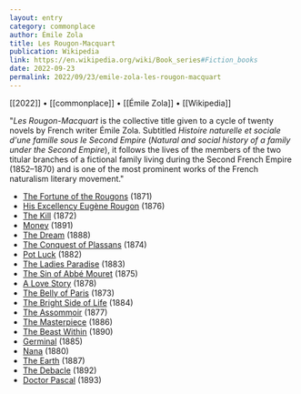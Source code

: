 ```yaml
---
layout: entry
category: commonplace
author: Émile Zola
title: Les Rougon-Macquart
publication: Wikipedia
link: https://en.wikipedia.org/wiki/Book_series#Fiction_books
date: 2022-09-23
permalink: 2022/09/23/emile-zola-les-rougon-macquart
---
```


[[2022]] • [[commonplace]] • [[Émile Zola]] • [[Wikipedia]]

"*Les Rougon-Macquart* is the collective title given to a cycle of twenty novels by French writer Émile Zola. Subtitled *Histoire naturelle et sociale d'une famille sous le Second Empire* (*Natural and social history of a family under the Second Empire*), it follows the lives of the members of the two titular branches of a fictional family living during the Second French Empire (1852–1870) and is one of the most prominent works of the French naturalism literary movement."

* [The Fortune of the Rougons](https://global.oup.com/ukhe/product/the-fortune-of-the-rougons-9780199560998) (1871)
* [His Excellency Eugène Rougon](https://global.oup.com/ukhe/product/his-excellency-eugne-rougon-9780198748250) (1876)
* [The Kill](https://global.oup.com/ukhe/product/the-kill-9780199536924) (1872)
* [Money](https://global.oup.com/ukhe/product/money-9780199608379) (1891)
* [The Dream](https://global.oup.com/ukhe/product/the-dream-9780198745983) (1888)
* [The Conquest of Plassans](https://global.oup.com/ukhe/product/the-conquest-of-plassans-9780199664788) (1874)
* [Pot Luck](https://global.oup.com/ukhe/product/pot-luck-pot-bouille-9780199538706) (1882)
* [The Ladies Paradise](https://global.oup.com/ukhe/product/the-ladies-paradise-9780199536900) (1883)
* [The Sin of Abbé Mouret](https://global.oup.com/ukhe/product/the-sin-of-abb-mouret-9780198736639) (1875)
* [A Love Story](https://global.oup.com/ukhe/product/a-love-story-9780198728641) (1878)
* [The Belly of Paris](https://global.oup.com/ukhe/product/the-belly-of-paris-9780199555840) (1873)
* [The Bright Side of Life](https://global.oup.com/ukhe/product/the-bright-side-of-life-9780198753612) (1884)
* [The Assommoir](https://global.oup.com/ukhe/product/the-assommoir-9780198828563) (1877)
* [The Masterpiece](https://global.oup.com/ukhe/product/the-masterpiece-9780199536917) (1886)
* [The Beast Within](https://global.oup.com/ukhe/product/la-bte-humaine-9780199538669) (1890)
* [Germinal](https://global.oup.com/ukhe/product/germinal-9780199536894) (1885)
* [Nana](https://global.oup.com/ukhe/product/nana-9780198814269) (1880)
* [The Earth](https://global.oup.com/ukhe/product/earth-9780199677870) (1887)
* [The Debacle](https://global.oup.com/academic/product/la-debacle-9780198801894) (1892)
* [Doctor Pascal](https://global.oup.com/ukhe/product/doctor-pascal-9780198746164) (1893)
